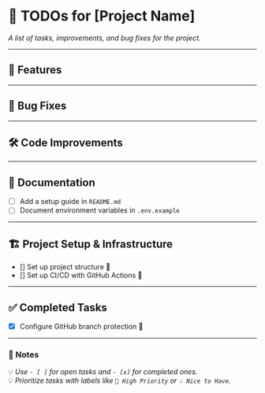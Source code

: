 # 📌 TODOs for [Project Name]
*A list of tasks, improvements, and bug fixes for the project.*

---

## 🚀 Features
 

---

## 🐞 Bug Fixes

---

## 🛠 Code Improvements

---

## 📖 Documentation
- [ ] Add a setup guide in `README.md` 
- [ ] Document environment variables in `.env.example`

---

## 🏗 Project Setup & Infrastructure
- [] Set up project structure 🏁  
- [] Set up CI/CD with GitHub Actions 🚀  
---

## ✅ Completed Tasks
- [x] Configure GitHub branch protection 🔐  

---

### 📌 Notes
💡 *Use `- [ ]` for open tasks and `- [x]` for completed ones.*  
💡 *Prioritize tasks with labels like `🚀 High Priority` or `💡 Nice to Have`.*  

